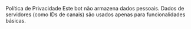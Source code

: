 Política de Privacidade
Este bot não armazena dados pessoais. Dados de servidores (como IDs de canais) são usados apenas para funcionalidades básicas.
